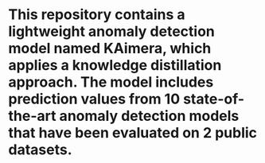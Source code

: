 # This repository contains a lightweight anomaly detection model named KAimera, which applies a knowledge distillation approach. The model includes prediction values from 10 state-of-the-art anomaly detection models that have been evaluated on 2 public datasets.
